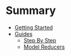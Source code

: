 # Summary

* [Getting Started](README.md)
* [Guides](guides.md)
   * [Step By Step](step_by_step.md)
   * [Model Reducers](model_reducers.md)


